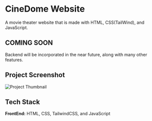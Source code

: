 # CineDome Website

A movie theater website that is made with HTML, CSS(TailWind), and JavaScript.

## COMING SOON

Backend will be incorporated in the near future, along with many other features.

## Project Screenshot

![Project Thumbnail](https://user-images.githubusercontent.com/49532781/172920570-3c31d63e-428b-4d3e-9008-021faae01ae4.png)

## Tech Stack

**FrontEnd:** HTML, CSS, TailwindCSS, and JavaScript
